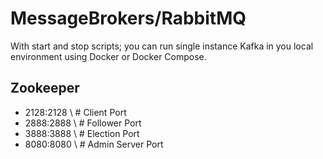 # MessageBrokers/RabbitMQ

With start and stop scripts; you can run single instance Kafka in you local environment using Docker or Docker Compose.

## Zookeeper

- 2128:2128 \  	# Client Port
- 2888:2888 \	# Follower Port
- 3888:3888 \	# Election Port
- 8080:8080 \	# Admin Server Port
